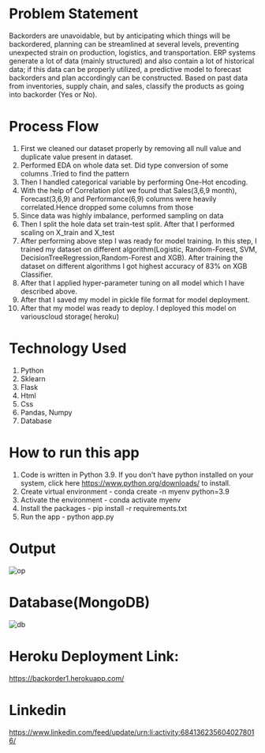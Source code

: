 # Problem Statement
 
Backorders are unavoidable, but by anticipating which things will be backordered,
planning can be streamlined at several levels, preventing unexpected strain on
production, logistics, and transportation. ERP systems generate a lot of data (mainly
structured) and also contain a lot of historical data; if this data can be properly utilized, a
predictive model to forecast backorders and plan accordingly can be constructed.
Based on past data from inventories, supply chain, and sales, classify the products as
going into backorder (Yes or No).

# Process Flow
1.   First we cleaned our dataset properly by removing all null value and duplicate value present in dataset.
2.   Performed EDA on whole data set. Did type conversion of some columns .Tried to find the pattern
3.   Then I handled categorical variable by performing One-Hot encoding.
4.   With the help of Correlation plot we found that Sales(3,6,9 month), Forecast(3,6,9) and Performance(6,9) columns were heavily correlated.Hence dropped some columns from those
5.   Since data was highly imbalance, performed sampling on data
6.   Then I split the hole data set train-test split. After that I performed scaling on X_train and X_test
7.   After performing above step I was ready for model training. In this step, I trained my dataset on different algorithm(Logistic, Random-Forest, SVM,
     DecisionTreeRegression,Random-Forest and XGB). After training the dataset on different algorithms I got highest accuracy of 83% on XGB Classifier.
8.   After that I applied hyper-parameter tuning on all model which I have described above. 
9.   After that I saved my model in pickle file format for model deployment.
10.  After that my model was ready to deploy. I deployed this model on variouscloud storage( heroku)



# Technology Used
1. Python 
2. Sklearn
3. Flask
4. Html
5. Css
6. Pandas, Numpy 
7. Database 

# How to run this app    
1.  Code is written in Python 3.9. If you don't have python installed on your system, click here https://www.python.org/downloads/ to install.
2.  Create virtual environment - conda create -n myenv python=3.9
3.  Activate the environment - conda activate myenv
4.  Install the packages - pip install -r requirements.txt
5.  Run the app - python app.py


# Output
![op](https://user-images.githubusercontent.com/60249099/132537128-63f2fa51-cef1-4041-8bec-b831ffe40c04.PNG)

# Database(MongoDB)
![db](https://user-images.githubusercontent.com/60249099/132537356-fd9a07fe-40ef-4c3c-be38-96150532a8eb.PNG)


# Heroku Deployment Link:
https://backorder1.herokuapp.com/

# Linkedin
https://www.linkedin.com/feed/update/urn:li:activity:6841362356040278016/
